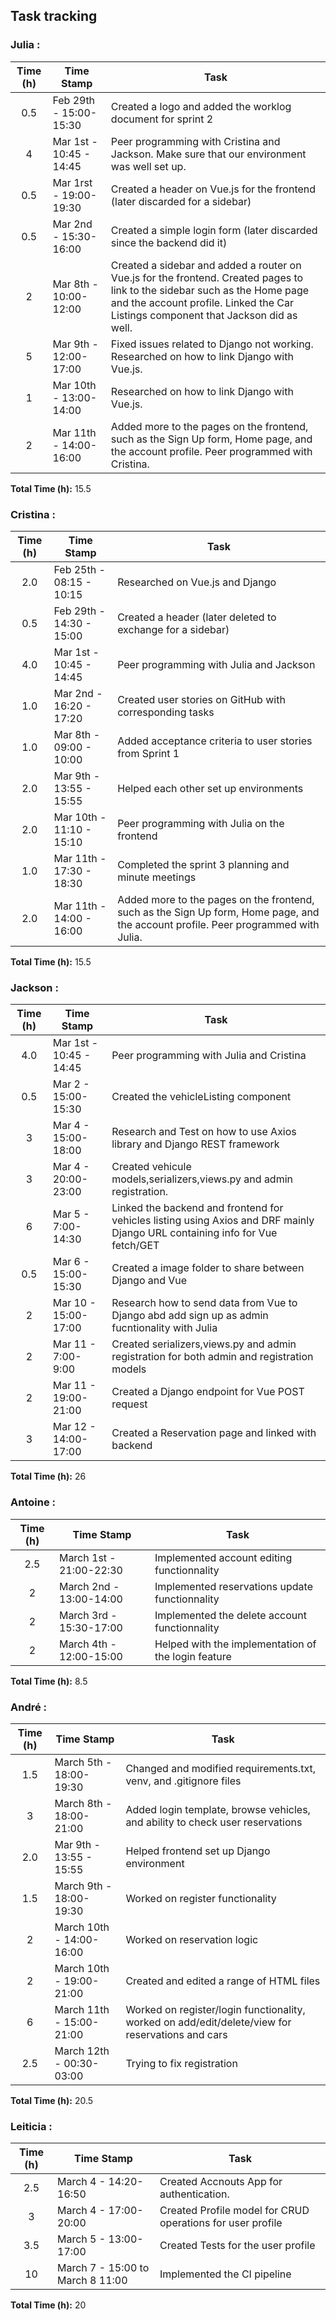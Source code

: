## Task tracking

### Julia :

| Time (h) | Time Stamp            | Task                                                                                                                          |
| :------: | ----------------------|------------------------------------------------------------------------------------------------------------------------------ |
|    0.5   | Feb 29th - 15:00-15:30 |Created a logo and added the worklog document for sprint 2|
|   4    | Mar 1st - 10:45 - 14:45 | Peer programming with Cristina and Jackson. Make sure that our environment was well set up.|
|    0.5   | Mar 1rst - 19:00-19:30 |Created a header on Vue.js for the frontend (later discarded for a sidebar)|
|    0.5   | Mar 2nd - 15:30-16:00 |Created a simple login form (later discarded since the backend did it)|
|    2   | Mar 8th - 10:00-12:00 |Created a sidebar and added a router on Vue.js for the frontend. Created pages to link to the sidebar such as the Home page and the account profile. Linked the Car Listings component that Jackson did as well.|
|    5   | Mar 9th - 12:00-17:00 |Fixed issues related to Django not working. Researched on how to link Django with Vue.js.|
|    1   | Mar 10th - 13:00-14:00 |Researched on how to link Django with Vue.js.|
|    2   | Mar 11th - 14:00-16:00 |Added more to the pages on the frontend, such as the Sign Up form, Home page, and the account profile. Peer programmed with Cristina.|



**Total Time (h):** 15.5

### Cristina :

| Time (h) | Time Stamp               | Task                                                                          |
| :------: | ------------------------ | ------------------------------------------------------------------------------ |
|   2.0    | Feb 25th - 08:15 - 10:15| Researched on Vue.js and Django                                              |
|   0.5    | Feb 29th - 14:30 - 15:00| Created a header (later deleted to exchange for a sidebar)                   |
|   4.0    | Mar 1st - 10:45 - 14:45 | Peer programming with Julia and Jackson                                      |
|   1.0    | Mar 2nd - 16:20 - 17:20 | Created user stories on GitHub with corresponding tasks                      |
|   1.0    | Mar 8th - 09:00 - 10:00 | Added acceptance criteria to user stories from Sprint 1                       |
|   2.0    | Mar 9th - 13:55 - 15:55 | Helped each other set up environments                                        |
|   2.0    | Mar 10th - 11:10 - 15:10| Peer programming with Julia on the frontend                                  |
|   1.0    | Mar 11th - 17:30 - 18:30| Completed the sprint 3 planning and minute meetings                          |
|   2.0    | Mar 11th - 14:00 - 16:00| Added more to the pages on the frontend, such as the Sign Up form, Home page, and the account profile. Peer programmed with Julia. |



**Total Time (h):** 15.5

### Jackson :

| Time (h) | Time Stamp            | Task                                                                                                                          |
| :------: | ----------------------|------------------------------------------------------------------------------------------------------------------------------ |
|   4.0    | Mar 1st - 10:45 - 14:45 | Peer programming with Julia and Cristina                                      |
|    0.5   | Mar   2 - 15:00-15:30 |Created the vehicleListing component                                                                                           |
|    3     | Mar   4 - 15:00-18:00 |Research and Test on how to use Axios library and Django REST framework                                                        |
|    3     | Mar   4 - 20:00-23:00 |Created vehicule models,serializers,views.py and admin registration.               |
|    6     | Mar   5 - 7:00-14:30  |Linked the backend and frontend for vehicles listing using Axios and DRF mainly Django URL containing info for Vue fetch/GET   |
|    0.5   | Mar   6 - 15:00-15:30 |Created a image folder to share between Django and Vue                                                                         |
|    2     | Mar   10 - 15:00-17:00|Research how to send data from Vue to Django abd add sign up as admin fucntionality with Julia                                 |
|    2     | Mar   11 - 7:00-9:00  |Created serializers,views.py and admin registration for both admin and registration models|
|    2     | Mar   11 - 19:00-21:00|Created a Django endpoint for Vue POST request                                                                                 |
|    3     | Mar   12 - 14:00-17:00|Created a Reservation page and linked with backend                                 |

**Total Time (h):** 26
 
### Antoine :

| Time (h) | Time Stamp            | Task                                                                                                                          |
| :------: |-----------------------|-------------------------------------------------------------------------------------------------------------------------------|  
|    2.5   | March 1st - 21:00-22:30| Implemented account editing functionnality|
|    2     | March 2nd - 13:00-14:00| Implemented reservations update functionnality|
|    2     | March 3rd - 15:30-17:00| Implemented the delete account functionnality|
|    2     | March 4th - 12:00-15:00| Helped with the implementation of the login feature| 



**Total Time (h):** 8.5               

### André :

| Time (h) | Time Stamp            | Task                                                                                                                          |
| :------: | ----------------------|------------------------------------------------------------------------------------------------------------------------------ |
|    1.5   | March 5th - 18:00-19:30 | Changed and modified requirements.txt, venv, and .gitignore files |
|    3     | March 8th - 18:00-21:00 | Added login template, browse vehicles, and ability to check user reservations |
|   2.0    | Mar 9th - 13:55 - 15:55 | Helped frontend set up Django environment |
|    1.5   | March 9th - 18:00-19:30 | Worked on register functionality |
|    2     | March 10th - 14:00-16:00 | Worked on reservation logic |
|    2     | March 10th - 19:00-21:00 | Created and edited a range of HTML files |
|    6     | March 11th - 15:00-21:00 | Worked on register/login functionality, worked on add/edit/delete/view for reservations and cars |
|    2.5     | March 12th - 00:30-03:00 | Trying to fix registration |

**Total Time (h):** 20.5

### Leiticia :

| Time (h) | Time Stamp            | Task                                                                                                                          |
| :------: | ----------------------|------------------------------------------------------------------------------------------------------------------------------ |
|    2.5   | March 4 - 14:20-16:50 | Created Accnouts App for authentication. 
|     3    | March 4 - 17:00-20:00 | Created Profile model for CRUD operations for user profile |
|    3.5   | March 5 - 13:00-17:00 | Created Tests for the user profile | 
|    10    | March 7 - 15:00 to March 8 11:00 | Implemented the CI pipeline | 
**Total Time (h):** 20
